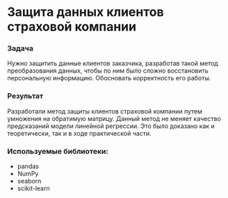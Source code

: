 # Защита данных клиентов страховой компании
### Задача
Нужно защитить данные клиентов заказчика, разработав такой метод преобразования данных, чтобы по ним было сложно восстановить персональную информацию. Обосновать корректность его работы.

### Результат
Разработали метод защиты клиентов страховой компании путем умножения на обратимую матрицу. Данный метод не меняет качество предсказаний модели линейной регрессии. Это было доказано как и теоретически, так и в ходе практической части.

### Используемые библиотеки:
- pandas
- NumPy
- seaborn
- scikit-learn
